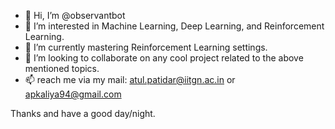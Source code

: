 - 👋 Hi, I’m @observantbot
- 👀 I’m interested in Machine Learning, Deep Learning, and Reinforcement Learning.
- 🌱 I’m currently mastering Reinforcement Learning settings.
- 💞️ I’m looking to collaborate on any cool project related to the above mentioned topics.
- 📫 reach me via my mail: atul.patidar@iitgn.ac.in or apkaliya94@gmail.com

Thanks and have a good day/night.
